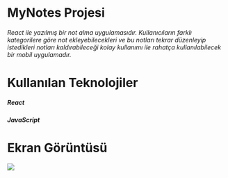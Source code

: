 <h1> MyNotes Projesi</h1>

<h6>
React ile  yazılmış bir not alma uygulamasıdır. Kullanıcıların farklı kategorilere göre not ekleyebilecekleri  ve bu notları tekrar düzenleyip
istedikleri notları kaldırabileceği kolay kullanımı ile rahatça kullanılabilecek bir mobil uygulamadır.
<h6>

<h1>Kullanılan Teknolojiler</h1>

<h5>React<h5>

<h5>JavaScript<h5>

<h1>Ekran Görüntüsü</h1>

![](mygif.gif)
